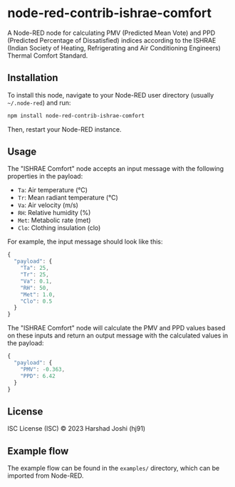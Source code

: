 # node-red-contrib-ishrae-comfort

A Node-RED node for calculating PMV (Predicted Mean Vote) and PPD (Predicted Percentage of Dissatisfied) indices according to the ISHRAE (Indian Society of Heating, Refrigerating and Air Conditioning Engineers) Thermal Comfort Standard.

## Installation

To install this node, navigate to your Node-RED user directory (usually `~/.node-red`) and run:

```bash
npm install node-red-contrib-ishrae-comfort
```

Then, restart your Node-RED instance.

## Usage

The "ISHRAE Comfort" node accepts an input message with the following properties in the payload:

- `Ta`: Air temperature (°C)
- `Tr`: Mean radiant temperature (°C)
- `Va`: Air velocity (m/s)
- `RH`: Relative humidity (%)
- `Met`: Metabolic rate (met)
- `Clo`: Clothing insulation (clo)

For example, the input message should look like this:

```javascript
{
  "payload": {
    "Ta": 25,
    "Tr": 25,
    "Va": 0.1,
    "RH": 50,
    "Met": 1.0,
    "Clo": 0.5
  }
}
```

The "ISHRAE Comfort" node will calculate the PMV and PPD values based on these inputs and return an output message with the calculated values in the payload:

```javascript
{
  "payload": {
    "PMV": -0.363,
    "PPD": 6.42
  }
}
```

## License

ISC License (ISC) © 2023 Harshad Joshi (hj91)

## Example flow

The example flow can be found in the `examples/` directory, which can be imported from Node-RED.
